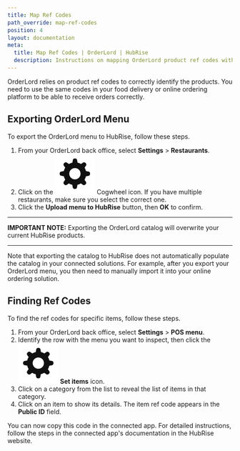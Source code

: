 ```yaml
---
title: Map Ref Codes
path_override: map-ref-codes
position: 4
layout: documentation
meta:
  title: Map Ref Codes | OrderLord | HubRise
  description: Instructions on mapping OrderLord product ref codes with other apps after connecting your EPOS with HubRise. Connect apps and synchronise your data.
---
```


OrderLord relies on product ref codes to correctly identify the products. You need to use the same codes in your food delivery or online ordering platform to be able to receive orders correctly.

## Exporting OrderLord Menu

To export the OrderLord menu to HubRise, follow these steps.

1. From your OrderLord back office, select **Settings** > **Restaurants**.
1. Click on the <InlineImage width="21" height="21">![Set items icon](../images/set-items-icon.png)</InlineImage> Cogwheel icon. If you have multiple restaurants, make sure you select the correct one.
1. Click the **Upload menu to HubRise** button, then **OK** to confirm.

---

**IMPORTANT NOTE:** Exporting the OrderLord catalog will overwrite your current HubRise products.

---

Note that exporting the catalog to HubRise does not automatically populate the catalog in your connected solutions. For example, after you export your OrderLord menu, you then need to manually import it into your online ordering solution.

## Finding Ref Codes

To find the ref codes for specific items, follow these steps.

1. From your OrderLord back office, select **Settings** > **POS menu**.
1. Identify the row with the menu you want to inspect, then click the <InlineImage width="21" height="21">![Set items icon](../images/set-items-icon.png)</InlineImage> **Set items** icon.
1. Click on a category from the list to reveal the list of items in that category.
1. Click on an item to show its details. The item ref code appears in the **Public ID** field.

You can now copy this code in the connected app. For detailed instructions, follow the steps in the connected app's documentation in the HubRise website.
